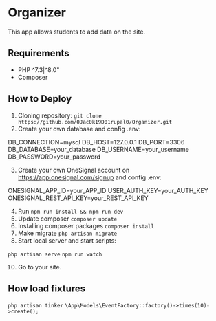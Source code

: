 # Organizer

This app allows students to add data on the site. 


## Requirements

* PHP ^7.3|^8.0"
* Composer

## How to Deploy

1. Cloning repository: `git clone https://github.com/0Jac0k19D01rupal0/Organizer.git`
2. Create your own database and config .env:

DB_CONNECTION=mysql
DB_HOST=127.0.0.1
DB_PORT=3306
DB_DATABASE=your_database
DB_USERNAME=your_username
DB_PASSWORD=your_password

3. Create your own OneSignal account on https://app.onesignal.com/signup and config .env:

ONESIGNAL_APP_ID=your_APP_ID
USER_AUTH_KEY=your_AUTH_KEY
ONESIGNAL_REST_API_KEY=your_REST_API_KEY

4. Run `npm run install && npm run dev`
5. Update composer `composer update`
6. Installing composer packages `composer install`
7. Make migrate `php artisan migrate`
8. Start local server and start scripts: 

`php artisan serve`
`npm run watch`

10. Go to your site.


## How load fixtures

`php artisan tinker`
`\App\Models\EventFactory::factory()->times(10)->create();`
